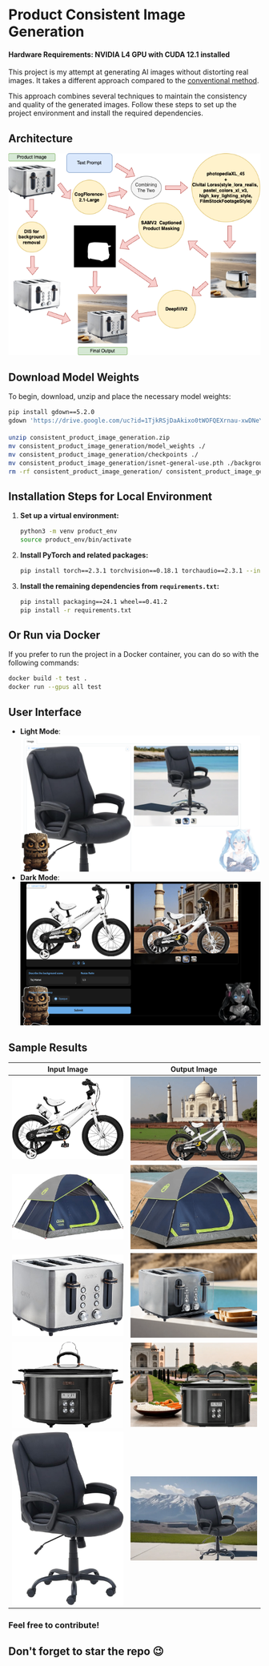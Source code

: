 

# Product Consistent Image Generation

#### Hardware Requirements: NVIDIA L4 GPU with CUDA 12.1 installed

This project is my attempt at generating AI images without distorting real images. It takes a different approach compared to the [conventional method](https://huggingface.co/spaces/ameerazam08/SAM_SDXL_Inpainting).

This approach combines several techniques to maintain the consistency and quality of the generated images. Follow these steps to set up the project environment and install the required dependencies.

## Architecture

![Architecture Image](assets/architecture.png)


## Download Model Weights

To begin, download, unzip and place the necessary model weights:

```sh
pip install gdown==5.2.0
gdown 'https://drive.google.com/uc?id=1TjkRSjDaAkixo0tWOFQEXrnau-xwDNeY'

unzip consistent_product_image_generation.zip
mv consistent_product_image_generation/model_weights ./
mv consistent_product_image_generation/checkpoints ./
mv consistent_product_image_generation/isnet-general-use.pth ./background_removal/bg_models/
rm -rf consistent_product_image_generation/ consistent_product_image_generation.zip
```

## Installation Steps for Local Environment

1. **Set up a virtual environment:**

   ```sh
   python3 -m venv product_env
   source product_env/bin/activate
   ```

2. **Install PyTorch and related packages:**

   ```sh
   pip install torch==2.3.1 torchvision==0.18.1 torchaudio==2.3.1 --index-url https://download.pytorch.org/whl/cu121
   ```

3. **Install the remaining dependencies from `requirements.txt`:**

   ```sh
   pip install packaging==24.1 wheel==0.41.2
   pip install -r requirements.txt
   ```

## Or Run via Docker

If you prefer to run the project in a Docker container, you can do so with the following commands:

```sh
docker build -t test .
docker run --gpus all test
```

## User Interface

- **Light Mode**: ![Light Mode Image](assets/UI_Light_Mode.png)
- **Dark Mode**: ![Dark Mode Image](assets/UI_Dark_Mode.png)

## Sample Results

| **Input Image**                         | **Output Image**                        |
|-----------------------------------------|-----------------------------------------|
| ![Input Image 1](assets/example2.jpg)     | ![Output Image 1](assets/cycle_1.png)   |
| ![Input Image 2](assets/example5.jpg)     | ![Output Image 2](assets/tent_3.png)   |
| ![Input Image 3](assets/example3.jpg)     | ![Output Image 3](assets/toaster_1.png)   |
| ![Input Image 4](assets/example1.jpg)     | ![Output Image 4](assets/cooker_1.png)   |
| ![Input Image 5](assets/example4.jpg)     | ![Output Image 5](assets/chair_3.png)   |


### Feel free to contribute!  
## Don't forget to star the repo 😉
